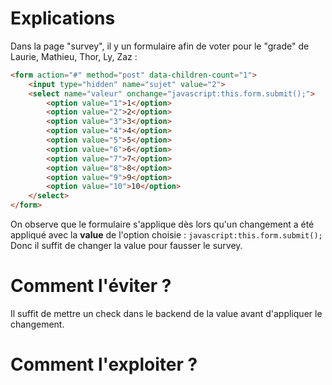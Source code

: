 # Explications
Dans la page "survey", il y un formulaire afin de voter pour le "grade" de Laurie, Mathieu, Thor, Ly, Zaz :

```html
<form action="#" method="post" data-children-count="1">
	<input type="hidden" name="sujet" value="2">
	<select name="valeur" onchange="javascript:this.form.submit();">
		<option value="1">1</option>
		<option value="2">2</option>
		<option value="3">3</option>
		<option value="4">4</option>
		<option value="5">5</option>
		<option value="6">6</option>
		<option value="7">7</option>
		<option value="8">8</option>
		<option value="9">9</option>
		<option value="10">10</option>
	</select>
</form>
```
On observe que le formulaire s'applique dès lors qu'un changement a été appliqué avec la **value** de l'option choisie :
<code>javascript:this.form.submit();</code> 
Donc il suffit de changer la value pour fausser le survey.

# Comment l'éviter ?
Il suffit de mettre un check dans le backend de la value avant d'appliquer le changement.

# Comment l'exploiter ?
